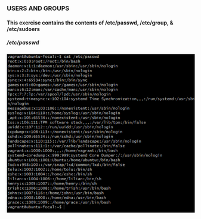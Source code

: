 ### USERS AND GROUPS

#### This exercise contains the  contents of /etc/passwd, /etc/group, & /etc/sudoers 

##### /etc/passwd

![passwd](passwd.png "/etc/passwd")

